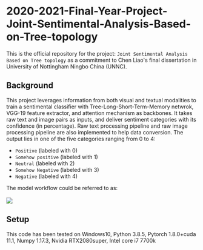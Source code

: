 # 2020-2021-Final-Year-Project-Joint-Sentimental-Analysis-Based-on-Tree-topology
This is the official repository for the project: `Joint Sentimental Analysis Based on Tree topology` as a commitment to Chen Liao's final dissertation in University of Nottingham Ningbo China (UNNC). 

## Background
This project leverages information from both visual and textual modalities to train a sentimental classifier with Tree-Long-Short-Term-Memory netwrok, VGG-19 feature extractor, and attention mechanism as backbones. It takes raw text and image pairs as inputs, and deliver sentiment categories with its confidence (in percentage). Raw text processing pipeline and raw image processing pipeline are also implemented to help data conversion. The output lies in one of the five categories ranging from 0 to 4:<br>

* `Positive` (labeled with 0)
* `Somehow positive` (labeled with 1)
* `Neutral` (labeled with 2)
* `Somehow Negative` (labeled with 3)
* `Negative` (labeled with 4)

The model workflow could be referred to as:<br><br>
![](https://github.com/Jeffrey0Liao/2020-2021-Final-Year-Project-Joint-Sentimental-Analysis-Based-on-Tree-topology/blob/main/resource/f8.png)
<br>

## Setup
This code has been tested on Windows10, Python 3.8.5, Pytorch 1.8.0+cuda 11.1, Numpy 1.17.3, Nvidia RTX2080super, Intel core i7 7700k
